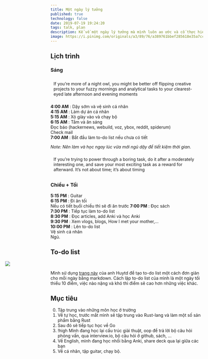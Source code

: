 ```yaml
---
title: Một ngày lý tưởng
published: true
technology: false
date: 2019-07-19 19:24:20
tags: talk, plan
description: Kể về một ngày lý tưởng mà mình luôn ao ước và cố thực hiện. 
image: https://i.pinimg.com/originals/a3/89/76/a389761bbef285618e35a7cc4729bb6b.jpg
---
```



## Lịch trình
### Sáng

<div class="box-white" style="padding: 10px;">
If you’re more of a night owl, you might be better off flipping creative projects to your fuzzy mornings and analytical tasks to your clearest-eyed late afternoon and evening moments
</div>

**4:00  AM** : Dậy sớm và vệ sinh cá nhân<br>
**4:15  AM** : Làm dự án cá nhân<br>
**5:15  AM** : Xỏ giày vào và chạy bộ<br>
**6:15  AM** : Tắm và ăn sáng <br>
               Đọc báo (hackernews, webuild, voz, ybox, reddit, spiderum)<br>
               Check mail<br>
**7:00  AM** : Bắt đầu làm to-do list nếu chưa có tiết<br>

*Note: Nên làm và học ngay lúc vừa mới ngủ dậy để tiết kiệm thời gian.*

<div class="box-white" style="padding: 10px;">
If you’re trying to power through a boring task, do it after a moderately interesting one, and save your most exciting task as a reward for afterward. It’s not about time; it’s about timing
</div>

### Chiều + Tối 

**5:15  PM** : Guitar<br>
**6:15  PM** : Đi ăn tối<br> <span class = "mute sidenote">Nếu có tiết buổi chiều thì sẽ đi ăn trước</span>
**7:00  PM** : Đọc sách<br>
**7:30  PM** : Tiếp tục làm to-do list<br>
**8:30  PM** : Đọc articles, add Anki và học Anki<br>
**9:30  PM** : Xem vlogs, blogs, How I met your mother,...<br>
**10:00 PM** : Lên to-do list<br>
               Vệ sinh cá nhân<br>
               Ngủ.<br>

## To-do list
<img src="img/an-ideal-day-todo.png" style="max-width: 800px; margin-left: -150px"/>

Mình sử dụng [trang này](https://markdone.now.sh) của anh Huytd để tạo to-do list một cách đơn giản cho mỗi ngày bằng markdown. Cách lập to-do list của mình là một ngày tối thiểu 10 điểm, việc nào nặng và khó thì điểm sẽ cao hơn những việc khác.

## Mục tiêu
0. Tập trung vào những môn học ở trường
1. Về tự học, trước mắt mình sẽ tập trung vào Rust-lang và làm một số sản phẩm bằng Rust
2. Sau đó sẽ tiếp tục học về Go
3. !high Mình đang học lại cấu trúc giải thuật, oop để trả lời bộ câu hỏi phỏng vấn, qua interview.io, bộ câu hỏi ở github, sách, ...
3. Về English, mình đang học nhồi bằng Anki, share deck qua lại giữa các bạn
4. Về cá nhân, tập guitar, chạy bộ.







